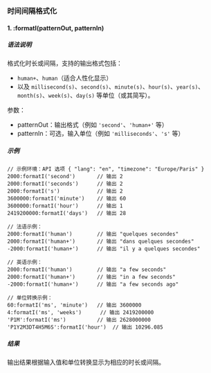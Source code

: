 ### 时间间隔格式化

#### 1. :formatI(patternOut, patternIn)

##### 语法说明
格式化时长或间隔，支持的输出格式包括：
- `human+`、`human`（适合人性化显示）
- 以及 `millisecond(s)`、`second(s)`、`minute(s)`、`hour(s)`、`year(s)`、`month(s)`、`week(s)`、`day(s)` 等单位（或其简写）。

参数：
- patternOut：输出格式（例如 `'second'`、`'human+'` 等）
- patternIn：可选，输入单位（例如 `'milliseconds'`、`'s'` 等）

##### 示例
```
// 示例环境：API 选项 { "lang": "en", "timezone": "Europe/Paris" }
2000:formatI('second')       // 输出 2
2000:formatI('seconds')      // 输出 2
2000:formatI('s')            // 输出 2
3600000:formatI('minute')    // 输出 60
3600000:formatI('hour')      // 输出 1
2419200000:formatI('days')   // 输出 28

// 法语示例：
2000:formatI('human')        // 输出 "quelques secondes"
2000:formatI('human+')       // 输出 "dans quelques secondes"
-2000:formatI('human+')      // 输出 "il y a quelques secondes"

// 英语示例：
2000:formatI('human')        // 输出 "a few seconds"
2000:formatI('human+')       // 输出 "in a few seconds"
-2000:formatI('human+')      // 输出 "a few seconds ago"

// 单位转换示例：
60:formatI('ms', 'minute')   // 输出 3600000
4:formatI('ms', 'weeks')      // 输出 2419200000
'P1M':formatI('ms')          // 输出 2628000000
'P1Y2M3DT4H5M6S':formatI('hour')  // 输出 10296.085
```

##### 结果
输出结果根据输入值和单位转换显示为相应的时长或间隔。


